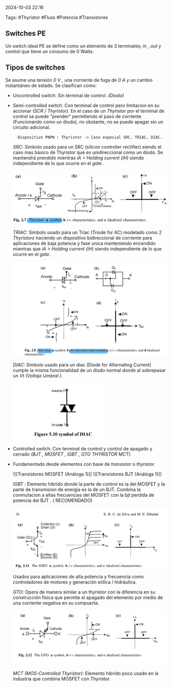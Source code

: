 2024-10-03 22:16

Tags: #Thyristor #Fluss #Potencia #Transistores 
 

## Switches PE

Un switch ideal PE se define como un elemento de 3 terminales; _in_ , _out_ y _control_ que tiene un consumo de 0 Watts.

## Tipos de switches

Se asume una tensión  _0 V_ , una corriente de fuga de _0 A_ y un cambio instantáneo de estado. Se clasifican como:
* Uncontrolled switch: Sin terminal de control. _(Diodo)_

* Semi-controlled switch: Con terminal de control pero limitacion en su accionar _(SCR / Thyristor)._
	En el caso de un _Thyristor_ por el terminal de control se puede "prender" permitiendo el paso de corriente (Funcionando como un diodo), no obstante, no se puede apagar sin un circuito adicional. 

		Dispositivo PNPN : Thyristor -> Caso especial SRC, TRIAC, DIAC.
	
	_SRC:_  Simbolo usado para un SRC (silicon controller rectifier) siendo el caso mas básico de Thyristor que es unidireccional como un diodo. Se mantendrá prendido mientras _iA > Holding current (iH)_ siendo independiente de lo que ocurre en el _gate_ . 
	
	![Thyristor | 500](Imagenes/Thyristor.jpeg)
	
	_TRIAC:_ Simbolo usado para un Triac (Triode for AC) modelado como 2 _Thyristors_  haciendo un dispositivo bidireccional de corriente para aplicaciones de baja potencia y fase unica manteniendo encendido mientras que _iA > Holding current (iH)_ siendo independiente de lo que ocurre en el _gate_. 
	
	![Triac | 500](Imagenes/Triac.jpeg) 

	_DIAC:_ Simbolo usado para un diac (Diode for Alternating Current) cumple la misma funcionalidad de un diodo normal donde al sobrepasar un _Vt (Voltaje Umbral )_.
	
	![Diac](Imagenes/DIAC.jpeg)
	
* Controlled switch: Con terminal de control y control de apagado y cerrado _(BJT , MOSFET , IGBT , GTO THYRISTOR  MCT)_.
* 
	Fundamentado desde elementos con base de _transistor_ o _thyristor_. 
	
	![[Transistores MOSFET (Análoga 1)]]
	![[Transistores BJT (Análoga 1)]]
	
	_IGBT_ : Elemento hibrido donde la parte de control es la del MOSFET y la parte de transmision de energia es la de un BJT. Combina la conmutacion a altas frecuencias del MOSFET con la bjt perdida de potencia del BJT . ( RECOMENDADO)
	
	![igbt | 400](Imagenes/IGBT.jpeg)
	
	Usados para aplicaciones de alta potencia y frecuencia como controladores de motores y generación eólica / hidráulica.
	
	_GTO_: Opera de manera similar a un thyristor con la diferencia en su construcción física que permite el apagado del elemento por medio de una corriente negativa en su compuerta. 
	
	![gto|500](Imagenes/GTO.jpeg)
	
	_MCT (MOS-Controlled Thyristor)_: Elemento hibrido poco usado en la industria que combina MOSFET con Thyristor. 
	